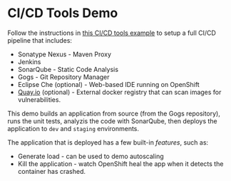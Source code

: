# CI/CD Tools Demo

Follow the instructions in [this CI/CD tools example](https://github.com/siamaksade/openshift-cd-demo) to setup a full CI/CD pipeline that includes:
* Sonatype Nexus - Maven Proxy
* Jenkins
* SonarQube - Static Code Analysis
* Gogs - Git Repository Manager
* Eclipse Che (optional) - Web-based IDE running on OpenShift
* [Quay.io](quay.io) (optional) - External docker registry that can scan images for vulnerabilities.

This demo builds an application from source (from the Gogs repository), runs the unit tests, analyzis the code with SonarQube, then deploys the application to `dev` and `staging` environments.

The application that is deployed has a few built-in _features_, such as:
* Generate load - can be used to demo autoscaling
* Kill the application - watch OpenShift heal the app when it detects the container has crashed.

